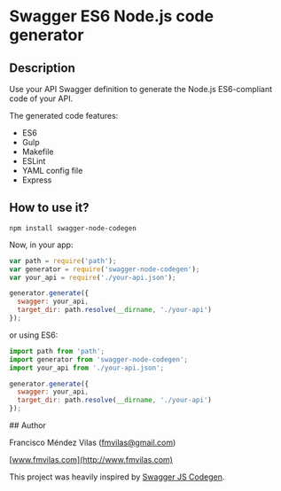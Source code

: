 # Swagger ES6 Node.js code generator

## Description

Use your API Swagger definition to generate the Node.js ES6-compliant code of your API.

The generated code features:

* ES6
* Gulp
* Makefile
* ESLint
* YAML config file
* Express

## How to use it?

```npm install swagger-node-codegen```

Now, in your app:

```js
var path = require('path');
var generator = require('swagger-node-codegen');
var your_api = require('./your-api.json');

generator.generate({
  swagger: your_api,
  target_dir: path.resolve(__dirname, './your-api')
});
```

or using ES6:

```js
import path from 'path';
import generator from 'swagger-node-codegen';
import your_api from './your-api.json';

generator.generate({
  swagger: your_api,
  target_dir: path.resolve(__dirname, './your-api')
});
```

## Author

Francisco Méndez Vilas ([fmvilas@gmail.com](mailto:fmvilas@gmail.com))

[www.fmvilas.com](http://www.fmvilas.com)

This project was heavily inspired by [Swagger JS Codegen](https://github.com/wcandillon/swagger-js-codegen).
